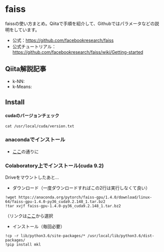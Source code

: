 # faiss
faissの使い方まとめ。Qiitaで手順を紹介して、Githubではパラメータなどの説明をしています。

- 公式：https://github.com/facebookresearch/faiss
- 公式チュートリアル：https://github.com/facebookresearch/faiss/wiki/Getting-started

## Qiita解説記事
- k-NN: 
- k-Means: 

## Install
#### cudaのバージョンチェック
```
cat /usr/local/cuda/version.txt
```

### anacondaでインストール
- [ここ](https://github.com/facebookresearch/faiss/blob/master/INSTALL.md)の通りに

### Colaboratory上でインストール(cuda 9.2)
Driveをマウントしたあと…

- ダウンロード（一度ダウンロードすればこの2行は実行しなくて良い）
```
!wget https://anaconda.org/pytorch/faiss-gpu/1.4.0/download/linux-64/faiss-gpu-1.4.0-py36_cuda9.2.148_1.tar.bz2
!tar xvjf faiss-gpu-1.4.0-py36_cuda9.2.148_1.tar.bz2
```
（リンクは[ここ](https://anaconda.org/pytorch/faiss-gpu/files)から選択

- インストール（毎回必要）
```
!cp -r lib/python3.6/site-packages/* /usr/local/lib/python3.6/dist-packages/
!pip install mkl
```